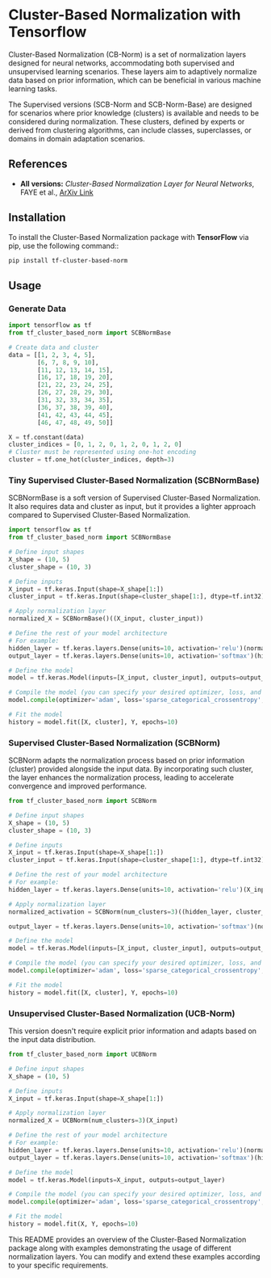 # Cluster-Based Normalization with Tensorflow

Cluster-Based Normalization (CB-Norm) is a set of normalization layers designed for neural networks, accommodating both supervised and unsupervised learning scenarios. These layers aim to adaptively normalize data based on prior information, which can be beneficial in various machine learning tasks.

The Supervised versions (SCB-Norm and SCB-Norm-Base) are designed for scenarios where prior knowledge (clusters) is available and needs to be considered during normalization. These clusters, defined by experts or derived from clustering algorithms, can include classes, superclasses, or domains in domain adaptation scenarios.


## References


- **All versions:** *Cluster-Based Normalization Layer for Neural Networks*, FAYE et al., [ArXiv Link](https://arxiv.org/abs/2403.16798)


## Installation

To install the Cluster-Based Normalization package with **TensorFlow** via pip, use the following command::

```bash
pip install tf-cluster-based-norm
```

## Usage

### Generate Data

```python
import tensorflow as tf
from tf_cluster_based_norm import SCBNormBase

# Create data and cluster
data = [[1, 2, 3, 4, 5],
        [6, 7, 8, 9, 10],
        [11, 12, 13, 14, 15],
        [16, 17, 18, 19, 20],
        [21, 22, 23, 24, 25],
        [26, 27, 28, 29, 30],
        [31, 32, 33, 34, 35],
        [36, 37, 38, 39, 40],
        [41, 42, 43, 44, 45],
        [46, 47, 48, 49, 50]]

X = tf.constant(data)
cluster_indices = [0, 1, 2, 0, 1, 2, 0, 1, 2, 0] 
# Cluster must be represented using one-hot encoding 
cluster = tf.one_hot(cluster_indices, depth=3)

```


### Tiny Supervised Cluster-Based Normalization (SCBNormBase)

SCBNormBase is a soft version of Supervised Cluster-Based Normalization. It also requires data and cluster as input, but it provides a lighter approach compared to Supervised Cluster-Based Normalization.

```python
import tensorflow as tf
from tf_cluster_based_norm import SCBNormBase

# Define input shapes
X_shape = (10, 5)  
cluster_shape = (10, 3)

# Define inputs
X_input = tf.keras.Input(shape=X_shape[1:])  
cluster_input = tf.keras.Input(shape=cluster_shape[1:], dtype=tf.int32) 

# Apply normalization layer
normalized_X = SCBNormBase()((X_input, cluster_input))

# Define the rest of your model architecture
# For example:
hidden_layer = tf.keras.layers.Dense(units=10, activation='relu')(normalized_X)
output_layer = tf.keras.layers.Dense(units=10, activation='softmax')(hidden_layer)

# Define the model
model = tf.keras.Model(inputs=[X_input, cluster_input], outputs=output_layer)

# Compile the model (you can specify your desired optimizer, loss, and metrics)
model.compile(optimizer='adam', loss='sparse_categorical_crossentropy', metrics=['accuracy'])

# Fit the model
history = model.fit([X, cluster], Y, epochs=10)

```

### Supervised Cluster-Based Normalization (SCBNorm)

SCBNorm adapts the normalization process based on prior information (cluster) provided alongside the input data. By incorporating such cluster, the layer enhances the normalization process, leading to accelerate convergence and improved performance.

```python
from tf_cluster_based_norm import SCBNorm

# Define input shapes
X_shape = (10, 5)  
cluster_shape = (10, 3)

# Define inputs
X_input = tf.keras.Input(shape=X_shape[1:])  
cluster_input = tf.keras.Input(shape=cluster_shape[1:], dtype=tf.int32) 

# Define the rest of your model architecture
# For example:
hidden_layer = tf.keras.layers.Dense(units=10, activation='relu')(X_input)

# Apply normalization layer
normalized_activation = SCBNorm(num_clusters=3)((hidden_layer, cluster_input))

output_layer = tf.keras.layers.Dense(units=10, activation='softmax')(normalized_activation)

# Define the model
model = tf.keras.Model(inputs=[X_input, cluster_input], outputs=output_layer)

# Compile the model (you can specify your desired optimizer, loss, and metrics)
model.compile(optimizer='adam', loss='sparse_categorical_crossentropy', metrics=['accuracy'])

# Fit the model
history = model.fit([X, cluster], Y, epochs=10)

```

### Unsupervised Cluster-Based Normalization (UCB-Norm)

This version doesn't require explicit prior information and adapts based on the input data distribution.

```python
from tf_cluster_based_norm import UCBNorm

# Define input shapes
X_shape = (10, 5)  

# Define inputs
X_input = tf.keras.Input(shape=X_shape[1:])  

# Apply normalization layer
normalized_X = UCBNorm(num_clusters=3)(X_input)

# Define the rest of your model architecture
# For example:
hidden_layer = tf.keras.layers.Dense(units=10, activation='relu')(normalized_X)
output_layer = tf.keras.layers.Dense(units=10, activation='softmax')(hidden_layer)

# Define the model
model = tf.keras.Model(inputs=X_input, outputs=output_layer)

# Compile the model (you can specify your desired optimizer, loss, and metrics)
model.compile(optimizer='adam', loss='sparse_categorical_crossentropy', metrics=['accuracy'])

# Fit the model
history = model.fit(X, Y, epochs=10)

```


This README provides an overview of the Cluster-Based Normalization package along with examples demonstrating the usage of different normalization layers. You can modify and extend these examples according to your specific requirements.